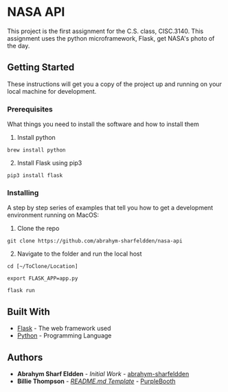# NASA API

This project is the first assignment for the C.S. class, CISC.3140. This assignment uses the python microframework, Flask, get NASA's photo of the day.

## Getting Started

These instructions will get you a copy of the project up and running on your local machine for development.

### Prerequisites

What things you need to install the software and how to install them

1. Install python

```
brew install python
```

2. Install Flask using pip3

```
pip3 install flask
```


### Installing

A step by step series of examples that tell you how to get a development environment running on MacOS:

1. Clone the repo

```
git clone https://github.com/abrahym-sharfeldden/nasa-api
```

2. Navigate to the folder and run the local host

```
cd [~/ToClone/Location]
```

```
export FLASK_APP=app.py
```

```
flask run
```

## Built With

* [Flask](http://flask.pocoo.org/) - The web framework used
* [Python](https://www.python.org/) - Programming Language

## Authors

* **Abrahym Sharf Eldden** - *Initial Work* - [abrahym-sharfeldden](https://github.com/abrahym-sharfeldden)
* **Billie Thompson** - *[README.md Template](https://gist.github.com/PurpleBooth/109311bb0361f32d87a2)* - [PurpleBooth](https://github.com/PurpleBooth)
